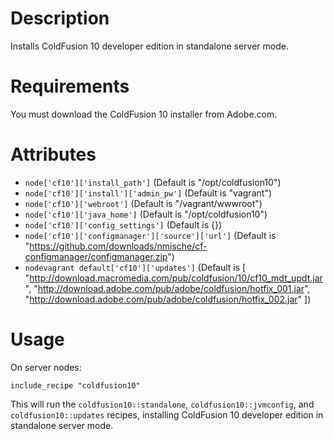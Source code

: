 Description
===========

Installs ColdFusion 10 developer edition in standalone server mode.

Requirements
============

You must download the ColdFusion 10 installer from Adobe.com.

Attributes
==========

* `node['cf10']['install_path']` (Default is "/opt/coldfusion10")
* `node['cf10']['install']['admin_pw']` (Default is "vagrant")
* `node['cf10']['webroot']` (Default is "/vagrant/wwwroot")
* `node['cf10']['java_home']` (Default is "/opt/coldfusion10")
* `node['cf10']['config_settings']` (Default is {})
* `node['cf10']['configmanager']['source']['url']` (Default is "https://github.com/downloads/nmische/cf-configmanager/configmanager.zip")
* `nodevagrant default['cf10']['updates']` (Default is [ "http://download.macromedia.com/pub/coldfusion/10/cf10_mdt_updt.jar", "http://download.adobe.com/pub/adobe/coldfusion/hotfix_001.jar", "http://download.adobe.com/pub/adobe/coldfusion/hotfix_002.jar" ])


Usage
=====

On server nodes:

    include_recipe "coldfusion10"

This will run the `coldfusion10::standalone`, `coldfusion10::jvmconfig`, and `coldfusion10::updates` recipes, installing ColdFusion 10 developer edition in standalone server mode.
